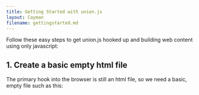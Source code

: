 ```yaml
---
title: Getting Started with union.js
layout: Cayman
filename: gettingstarted.md
---
```


Follow these easy steps to get union.js hooked up and building web content using only javascript:

## 1. Create a basic empty html file

The primary hook into the browser is still an html file, so we need a basic, empty file such as this:

<!DOCTYPE html>
<html>
    <head>        
    </head>
    <body>
    </body>
</html>


